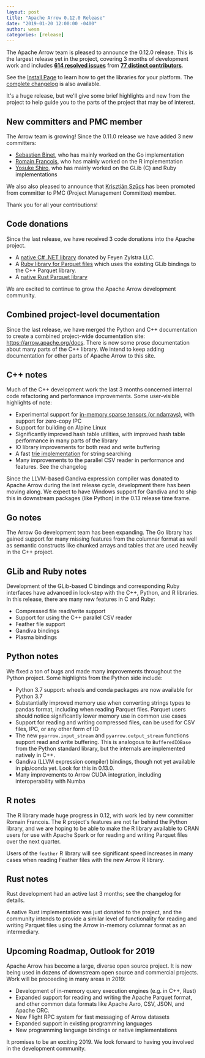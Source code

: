 ```yaml
---
layout: post
title: "Apache Arrow 0.12.0 Release"
date: "2019-01-20 12:00:00 -0400"
author: wesm
categories: [release]
---
```

<!--
{% comment %}
Licensed to the Apache Software Foundation (ASF) under one or more
contributor license agreements.  See the NOTICE file distributed with
this work for additional information regarding copyright ownership.
The ASF licenses this file to you under the Apache License, Version 2.0
(the "License"); you may not use this file except in compliance with
the License.  You may obtain a copy of the License at

http://www.apache.org/licenses/LICENSE-2.0

Unless required by applicable law or agreed to in writing, software
distributed under the License is distributed on an "AS IS" BASIS,
WITHOUT WARRANTIES OR CONDITIONS OF ANY KIND, either express or implied.
See the License for the specific language governing permissions and
limitations under the License.
{% endcomment %}
-->

The Apache Arrow team is pleased to announce the 0.12.0 release. This is the
largest release yet in the project, covering 3 months of development work and
includes [**614 resolved issues**][1] from [**77 distinct contributors**][22].

See the [Install Page][2] to learn how to get the libraries for your
platform. The [complete changelog][3] is also available.

It's a huge release, but we'll give some brief highlights and new from the
project to help guide you to the parts of the project that may be of interest.

## New committers and PMC member

The Arrow team is growing! Since the 0.11.0 release we have added 3 new
committers:

* [Sebastien Binet][13], who has mainly worked on the Go implementation
* [Romain Francois][14], who has mainly worked on the R implementation
* [Yosuke Shiro][15], who has mainly worked on the GLib (C) and Ruby
  implementations

We also also pleased to announce that [Krisztián Szűcs][16] has been promoted
from committer to PMC (Project Management Committee) member.

Thank you for all your contributions!

## Code donations

Since the last release, we have received 3 code donations into the Apache
project.

* A [native C# .NET library][17] donated by Feyen Zylstra LLC.
* A [Ruby library for Parquet files][18] which uses the existing GLib bindings to
  the C++ Parquet library.
* A [native Rust Parquet library][19]

We are excited to continue to grow the Apache Arrow development community.

## Combined project-level documentation

Since the last release, we have merged the Python and C++ documentation to
create a combined project-wide documentation site:
https://arrow.apache.org/docs. There is now some prose documentation about many
parts of the C++ library. We intend to keep adding documentation for other
parts of Apache Arrow to this site.

## C++ notes

Much of the C++ development work the last 3 months concerned internal code
refactoring and performance improvements. Some user-visible highlights of note:

* Experimental support for [in-memory sparse tensors (or ndarrays)][21], with
  support for zero-copy IPC
* Support for building on Alpine Linux
* Significantly improved hash table utilities, with improved hash table
  performance in many parts of the library
* IO library improvements for both read and write buffering
* A fast [trie implementation][20] for string searching
* Many improvements to the parallel CSV reader in performance and features. See
  the changelog

Since the LLVM-based Gandiva expression compiler was donated to Apache Arrow
during the last release cycle, development there has been moving along. We
expect to have Windows support for Gandiva and to ship this in downstream
packages (like Python) in the 0.13 release time frame.

## Go notes

The Arrow Go development team has been expanding. The Go library has gained
support for many missing features from the columnar format as well as semantic
constructs like chunked arrays and tables that are used heavily in the C++
project.

## GLib and Ruby notes

Development of the GLib-based C bindings and corresponding Ruby interfaces have
advanced in lock-step with the C++, Python, and R libraries. In this release,
there are many new features in C and Ruby:

* Compressed file read/write support
* Support for using the C++ parallel CSV reader
* Feather file support
* Gandiva bindings
* Plasma bindings

## Python notes

We fixed a ton of bugs and made many improvements throughout the Python
project. Some highlights from the Python side include:

* Python 3.7 support: wheels and conda packages are now available for Python
  3.7
* Substantially improved memory use when converting strings types to pandas
  format, including when reading Parquet files. Parquet users should notice
  significantly lower memory use in common use cases
* Support for reading and writing compressed files, can be used for CSV files,
  IPC, or any other form of IO
* The new `pyarrow.input_stream` and `pyarrow.output_stream` functions support
  read and write buffering. This is analogous to `BufferedIOBase` from the
  Python standard library, but the internals are implemented natively in C++.
* Gandiva (LLVM expression compiler) bindings, though not yet available in
  pip/conda yet. Look for this in 0.13.0.
* Many improvements to Arrow CUDA integration, including interoperability with
  Numba

## R notes

The R library made huge progress in 0.12, with work led by new committer Romain
Francois. The R project's features are not far behind the Python library, and
we are hoping to be able to make the R library available to CRAN users for use
with Apache Spark or for reading and writing Parquet files over the next
quarter.

Users of the `feather` R library will see significant speed increases in many
cases when reading Feather files with the new Arrow R library.

## Rust notes

Rust development had an active last 3 months; see the changelog for details.

A native Rust implementation was just donated to the project, and the community
intends to provide a similar level of functionality for reading and writing
Parquet files using the Arrow in-memory columnar format as an intermediary.

## Upcoming Roadmap, Outlook for 2019

Apache Arrow has become a large, diverse open source project. It is now being
used in dozens of downstream open source and commercial projects. Work will be
proceeding in many areas in 2019:

* Development of in-memory query execution engines (e.g. in C++, Rust)
* Expanded support for reading and writing the Apache Parquet format, and other
  common data formats like Apache Avro, CSV, JSON, and Apache ORC.
* New Flight RPC system for fast messaging of Arrow datasets
* Expanded support in existing programming languages
* New programming language bindings or native implementations

It promises to be an exciting 2019. We look forward to having you involved in
the development community.

[1]: https://issues.apache.org/jira/issues/?jql=project%20%3D%20ARROW%20AND%20status%20in%20(Resolved%2C%20Closed)%20AND%20fixVersion%20%3D%200.12.0
[2]: https://arrow.apache.org/install
[3]: https://arrow.apache.org/release/0.12.0.html
[7]: https://github.com/kou
[13]: https://github.com/sbinet
[14]: https://github.com/romainfrancois
[15]: https://github.com/shiro615
[16]: https://github.com/kszucs
[17]: http://incubator.apache.org/ip-clearance/arrow-csharp-library.html
[18]: http://incubator.apache.org/ip-clearance/arrow-parquet-ruby.html
[19]: http://incubator.apache.org/ip-clearance/arrow-parquet-rust.html
[20]: https://github.com/apache/arrow/blob/master/cpp/src/arrow/util/trie.h
[21]: https://github.com/apache/arrow/blob/master/cpp/src/arrow/sparse_tensor.h
[22]: http://arrow.apache.org/release/0.12.0.html#contributors
